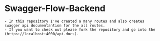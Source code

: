 # Swagger-Flow-Backend

    - In this repository I've created a many routes and also creates swagger api documentantion for the all routes.
    - If you want to check out please fork the repository and go into the (https://localhost:4000/api-docs).